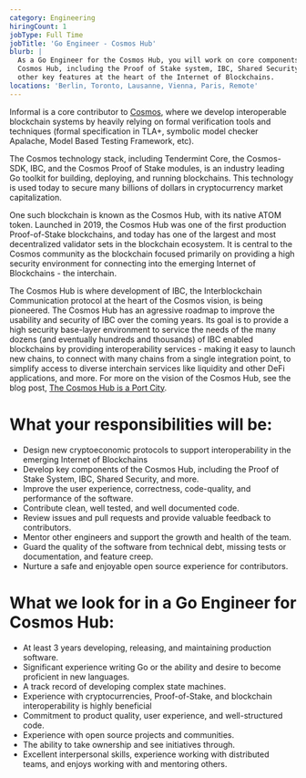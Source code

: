 ```yaml
---
category: Engineering
hiringCount: 1
jobType: Full Time
jobTitle: 'Go Engineer - Cosmos Hub'
blurb: |
  As a Go Engineer for the Cosmos Hub, you will work on core components of the
  Cosmos Hub, including the Proof of Stake system, IBC, Shared Security, and
  other key features at the heart of the Internet of Blockchains.
locations: 'Berlin, Toronto, Lausanne, Vienna, Paris, Remote'
---
```


Informal is a core contributor to [Cosmos](https://cosmos.network/),
where we develop interoperable blockchain systems by heavily relying on
formal verification tools and techniques (formal specification in TLA+, symbolic
model checker Apalache, Model Based Testing Framework, etc).

The Cosmos technology stack, including Tendermint Core, the
Cosmos-SDK, IBC, and the Cosmos Proof of Stake modules, is an industry leading Go toolkit
for building, deploying, and running blockchains.
This technology is used today to secure many billions of dollars in cryptocurrency market capitalization.

One such blockchain is known as the Cosmos Hub, with its native ATOM token. Launched in 2019, the Cosmos Hub
was one of the first production Proof-of-Stake blockchains, and today has one of the largest and most decentralized validator sets
in the blockchain ecosystem. It is central to the Cosmos community as the
blockchain focused primarily on providing a high security environment for
connecting into the emerging Internet of Blockchains - the interchain.

The Cosmos Hub is where development of IBC, the Interblockchain Communication protocol at the
heart of the Cosmos vision, is being pioneered.
The Cosmos Hub has an agressive roadmap to improve the usability and security
of IBC over the coming years. Its goal is to provide a high security base-layer environment
to service the needs of the many dozens (and eventually hundreds and
thousands) of IBC enabled blockchains by providing interoperability services -
making it easy to launch new chains, to connect with many chains from a
single integration point, to simplify access to diverse interchain services
like liquidity and other DeFi applications, and more. For more on  the vision of the Cosmos Hub, see the blog post,
[The Cosmos Hub is a Port City](https://blog.cosmos.network/the-cosmos-hub-is-a-port-city-5b7f2d28debf).

# What your responsibilities will be:

- Design new cryptoeconomic protocols to support interoperability in the emerging Internet of Blockchains
- Develop key components of the Cosmos Hub, including the Proof of Stake System, IBC, Shared Security, and more.
- Improve the user experience, correctness, code-quality, and performance of the software.
- Contribute clean, well tested, and well documented code.
- Review issues and pull requests and provide valuable feedback to contributors.
- Mentor other engineers and support the growth and health of the team.
- Guard the quality of the software from technical debt, missing tests or documentation, and feature creep.
- Nurture a safe and enjoyable open source experience for contributors.

# What we look for in a Go Engineer for Cosmos Hub:

- At least 3 years developing, releasing, and maintaining production software.
- Significant experience writing Go or the ability and desire to become proficient in new languages.
- A track record of developing complex state machines.
- Experience with cryptocurrencies, Proof-of-Stake, and blockchain interoperability is highly beneficial
- Commitment to product quality, user experience, and well-structured code.
- Experience with open source projects and communities.
- The ability to take ownership and see initiatives through.
- Excellent interpersonal skills, experience working with distributed teams, and enjoys working with and mentoring others.
